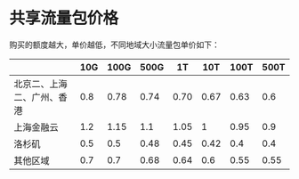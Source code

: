 # 共享流量包价格

购买的额度越大，单价越低，不同地域大小流量包单价如下：

| |10G|100G|500G|	1T	|10T	|100T|	500T |
|---|---|---|---|---|--|---|---|
|北京二、上海二、广州、香港|0.8|0.78|	0.74	|0.70|	0.67	|0.63|	0.6|
|上海金融云|1.2|1.15|	1.1|	1.05|	1|	0.95|	0.9|
洛杉矶|	0.5|	0.5	|0.48|	0.45|	0.42|	0.4|	0.4	|0.4|
其他区域|0.7|	0.7|	0.68|	0.64|	0.6|	0.55|	0.55|	0.55|
